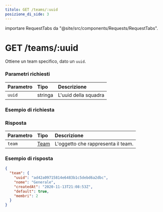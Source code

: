 ```yaml
---
titolo: GET /teams/:uuid
posizione_di_side: 3
---
```


importare RequestTabs da "@site/src/components/Requests/RequestTabs".

# GET /teams/:uuid

Ottiene un team specifico, dato un `uuid`.

### Parametri richiesti

| Parametro | Tipo | Descrizione |
| :-------- | :----- | :------------------- |
| `uuid` | stringa | L'uuid della squadra |

### Esempio di richiesta

<RichiestaTabs endpoint='teams_api' request="get_team" />

### Risposta

| Parametro | Tipo | Descrizione |
| :-------- | :--------------------------------------- | :--------------------------------- |
| `team` | [Team](/api/reference/object_types/team) | L'oggetto che rappresenta il team. |

### Esempio di risposta

```json title=response.json
{
  "team": {
    "uuid": "ad42a09715814e6483b1c5debd6a2dbc",
    "nome": "Generale",
    "createdAt": "2020-11-13T21:08:53Z",
    "default": true,
    "membri": 2
  }
}
```

